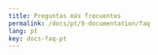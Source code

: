 ```yaml
---
title: Preguntas más frecuentes
permalink: /docs/pt/9-documentation/faq
lang: pt
key: docs-faq-pt
---
```

